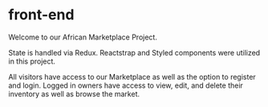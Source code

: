 # front-end
Welcome to our African Marketplace Project.

State is handled via Redux.
Reactstrap and Styled components were utilized in this project.

All visitors have access to our Marketplace as well as the option to register and login.
Logged in owners have access to view, edit, and delete their inventory as well as browse the market.